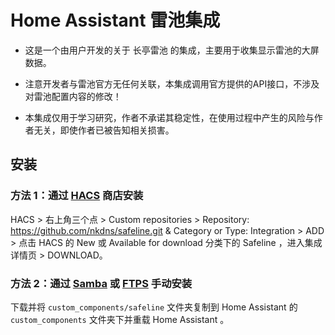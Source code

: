 # Home Assistant 雷池集成

- 这是一个由用户开发的关于 长亭雷池 的集成，主要用于收集显示雷池的大屏数据。

- 注意开发者与雷池官方无任何关联，本集成调用官方提供的API接口，不涉及对雷池配置内容的修改！

- 本集成仅用于学习研究，作者不承诺其稳定性，在使用过程中产生的风险与作者无关，即使作者已被告知相关损害。

## 安装

### 方法 1：通过 [HACS](https://hacs.xyz/) 商店安装

HACS > 右上角三个点 > Custom repositories > Repository: https://github.com/nkdns/safeline.git & Category or Type: Integration > ADD > 点击 HACS 的 New 或 Available for download 分类下的 Safeline ，进入集成详情页  > DOWNLOAD。

### 方法 2：通过 [Samba](https://github.com/home-assistant/addons/tree/master/samba) 或 [FTPS](https://github.com/hassio-addons/addon-ftp) 手动安装

下载并将 `custom_components/safeline` 文件夹复制到 Home Assistant 的 `custom_components` 文件夹下并重载 Home Assistant 。